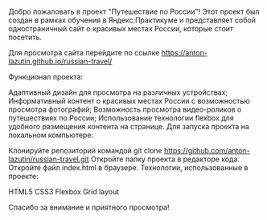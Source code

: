 Добро пожаловать в проект "Путешествие по России"! Этот проект был создан в рамках обучения в Яндекс.Практикуме и представляет собой одностраничный сайт о красивых местах России, которые стоит посетить. 
 
Для просмотра сайта перейдите по ссылке https://anton-lazutin.github.io/russian-travel/ 
 
Функционал проекта: 
 
Адаптивный дизайн для просмотра на различных устройствах; 
Информативный контент о красивых местах России с возможностью просмотра фотографий; 
Возможность просмотра видео-роликов о путешествиях по России; 
Использование технологии flexbox для удобного размещения контента на странице. 
Для запуска проекта на локальном компьютере: 
 
Клонируйте репозиторий командой git clone https://github.com/anton-lazutin/russian-travel.git 
Откройте папку проекта в редакторе кода. 
Откройте файл index.html в браузере. 
Технологии, использованные в проекте: 
 
HTML5 
CSS3 
Flexbox 
Grid layout
 
Спасибо за внимание и приятного просмотра!